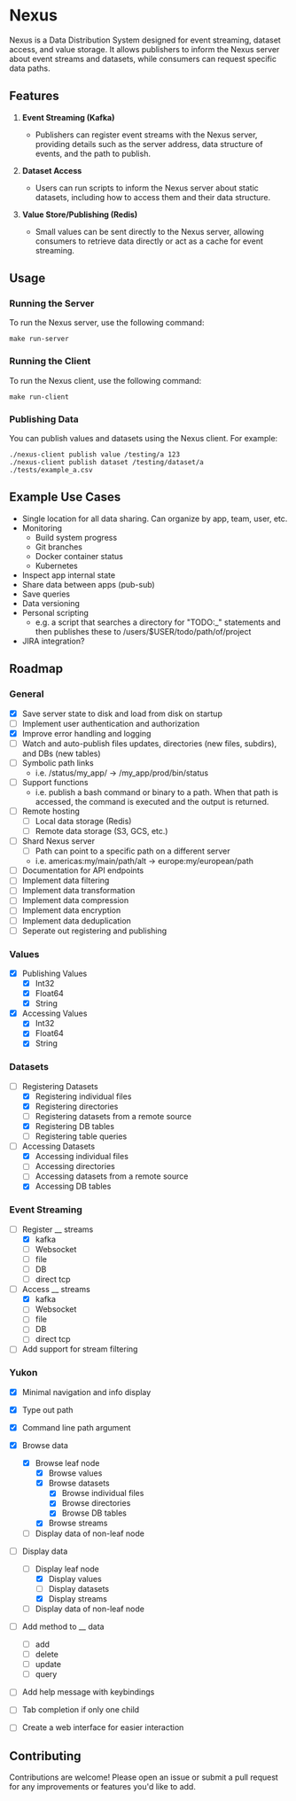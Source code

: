 # Nexus

Nexus is a Data Distribution System designed for event streaming, dataset access, and value storage. It allows publishers to inform the Nexus server about event streams and datasets, while consumers can request specific data paths.

## Features

1. **Event Streaming (Kafka)**
   - Publishers can register event streams with the Nexus server, providing details such as the server address, data structure of events, and the path to publish.

2. **Dataset Access**
   - Users can run scripts to inform the Nexus server about static datasets, including how to access them and their data structure.

3. **Value Store/Publishing (Redis)**
   - Small values can be sent directly to the Nexus server, allowing consumers to retrieve data directly or act as a cache for event streaming.

## Usage

### Running the Server

To run the Nexus server, use the following command:

```shell
make run-server
```

### Running the Client

To run the Nexus client, use the following command:

```shell
make run-client
```

### Publishing Data

You can publish values and datasets using the Nexus client. For example:

```shell
./nexus-client publish value /testing/a 123
./nexus-client publish dataset /testing/dataset/a ./tests/example_a.csv
```

## Example Use Cases

- Single location for all data sharing. Can organize by app, team, user, etc.
- Monitoring
    - Build system progress
    - Git branches
    - Docker container status
    - Kubernetes
- Inspect app internal state
- Share data between apps (pub-sub)
- Save queries
- Data versioning
- Personal scripting   
    - e.g. a script that searches a directory for "TODO:_" statements and then publishes these to /users/$USER/todo/path/of/project
- JIRA integration?


## Roadmap

### General
- [x] Save server state to disk and load from disk on startup
- [ ] Implement user authentication and authorization
- [x] Improve error handling and logging
- [ ] Watch and auto-publish files updates, directories (new files, subdirs), and DBs (new tables)
- [ ] Symbolic path links
    - i.e. /status/my_app/ -> /my_app/prod/bin/status
- [ ] Support functions
    - i.e. publish a bash command or binary to a path. When that path is accessed, the command is executed and the output is returned.
- [ ] Remote hosting
    - [ ] Local data storage (Redis)
    - [ ] Remote data storage (S3, GCS, etc.)
- [ ] Shard Nexus server
    - [ ] Path can point to a specific path on a different server
    - i.e. americas:my/main/path/alt -> europe:my/european/path
- [ ] Documentation for API endpoints
- [ ] Implement data filtering
- [ ] Implement data transformation
- [ ] Implement data compression
- [ ] Implement data encryption
- [ ] Implement data deduplication
- [ ] Seperate out registering and publishing

### Values
- [x] Publishing Values
    - [x] Int32
    - [x] Float64
    - [x] String
- [x] Accessing Values
    - [x] Int32
    - [x] Float64
    - [x] String

### Datasets
- [ ] Registering Datasets
    - [x] Registering individual files
    - [x] Registering directories
    - [ ] Registering datasets from a remote source
    - [x] Registering DB tables
    - [ ] Registering table queries
- [ ] Accessing Datasets
    - [x] Accessing individual files
    - [ ] Accessing directories
    - [ ] Accessing datasets from a remote source
    - [x] Accessing DB tables

### Event Streaming
- [ ] Register __ streams
    - [x] kafka
    - [ ] Websocket
    - [ ] file
    - [ ] DB
    - [ ] direct tcp
- [ ] Access __ streams
    - [x] kafka
    - [ ] Websocket
    - [ ] file
    - [ ] DB
    - [ ] direct tcp
- [ ] Add support for stream filtering

### Yukon
- [x] Minimal navigation and info display
- [x] Type out path
- [x] Command line path argument
- [x] Browse data
    - [x] Browse leaf node
        - [x] Browse values
        - [x] Browse datasets
            - [x] Browse individual files
            - [x] Browse directories
            - [x] Browse DB tables
        - [x] Browse streams
    - [ ] Display data of non-leaf node
- [ ] Display data
    - [ ] Display leaf node
        - [x] Display values
        - [ ] Display datasets
        - [x] Display streams
    - [ ] Display data of non-leaf node
- [ ] Add method to __ data
    - [ ] add
    - [ ] delete
    - [ ] update
    - [ ] query
- [ ] Add help message with keybindings
- [ ] Tab completion if only one child
- [ ] Create a web interface for easier interaction


## Contributing

Contributions are welcome! Please open an issue or submit a pull request for any improvements or features you'd like to add.